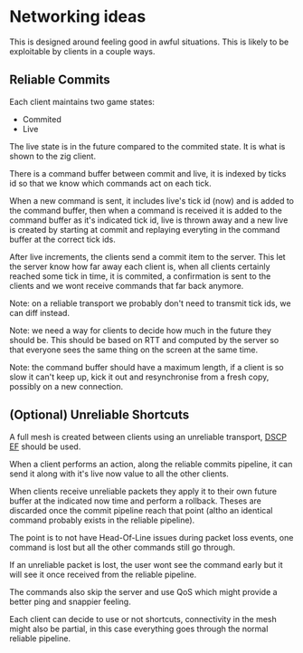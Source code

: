 # Networking ideas

This is designed around feeling good in awful situations. This is likely to be exploitable by clients in a couple ways.

## Reliable Commits

Each client maintains two game states:
- Commited
- Live

The live state is in the future compared to the commited state. It is what is shown to the zig client.

There is a command buffer between commit and live, it is indexed by ticks id so that we know which commands act on each tick.

When a new command is sent, it includes live's tick id (now) and is added to the command buffer, then when a command is received it is added to the command buffer as it's indicated tick id, live is thrown away and a new live is created by starting at commit and replaying everyting in the command buffer at the correct tick ids.

After live increments, the clients send a commit item to the server. This let the server know how far away each client is, when all clients certainly reached some tick in time, it is commited, a confirmation is sent to the clients and we wont receive commands that far back anymore.

Note: on a reliable transport we probably don't need to transmit tick ids, we can diff instead.

Note: we need a way for clients to decide how much in the future they should be. This should be based on RTT and computed by the server so that everyone sees the same thing on the screen at the same time.

Note: the command buffer should have a maximum length, if a client is so slow it can't keep up, kick it out and resynchronise from a fresh copy, possibly on a new connection.

## (Optional) Unreliable Shortcuts

A full mesh is created between clients using an unreliable transport, [DSCP EF](https://en.wikipedia.org/wiki/Differentiated_services#Expedited_Forwarding) should be used.

When a client performs an action, along the reliable commits pipeline, it can send it along with it's live now value to all the other clients.

When clients receive unreliable packets they apply it to their own future buffer at the indicated now time and perform a rollback.
Theses are discarded once the commit pipeline reach that point (altho an identical command probably exists in the reliable pipeline).

The point is to not have Head-Of-Line issues during packet loss events, one command is lost but all the other commands still go through.

If an unreliable packet is lost, the user wont see the command early but it will see it once received from the reliable pipeline.

The commands also skip the server and use QoS which might provide a better ping and snappier feeling.

Each client can decide to use or not shortcuts, connectivity in the mesh might also be partial, in this case everything goes through the normal reliable pipeline.